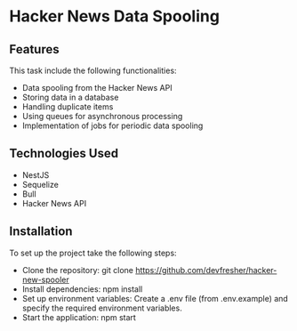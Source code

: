 # Hacker News Data Spooling

## Features

This task include the following functionalities:

- Data spooling from the Hacker News API
- Storing data in a database
- Handling duplicate items
- Using queues for asynchronous processing
- Implementation of jobs for periodic data spooling

## Technologies Used

- NestJS
- Sequelize
- Bull
- Hacker News API

## Installation

To set up the project take the following steps:

- Clone the repository: git clone <https://github.com/devfresher/hacker-new-spooler>
- Install dependencies: npm install
- Set up environment variables: Create a .env file (from .env.example) and specify the required environment variables.
- Start the application: npm start
